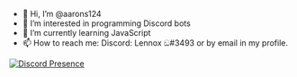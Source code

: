 - 👋 Hi, I’m @aarons124
- 👀 I’m interested in programming Discord bots
- 🌱 I’m currently learning JavaScript
- 📫 How to reach me: Discord: Lennox ඞ#3493 or by email in my profile.

[![Discord Presence](https://lanyard.cnrad.dev/api/464560128730071040?borderRadius=20px&hideDiscrim=true&idleMessage=Resolving%20bugs%20probably)](https://discord.com/users/464560128730071040)
